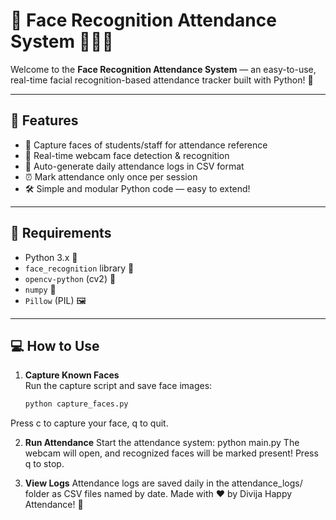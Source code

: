 # 📸 Face Recognition Attendance System 🧑‍🤝‍🧑

Welcome to the **Face Recognition Attendance System** — an easy-to-use, real-time facial recognition-based attendance tracker built with Python! 🎉

---

## 🚀 Features

- 🤳 Capture faces of students/staff for attendance reference
- 🎥 Real-time webcam face detection & recognition
- 📝 Auto-generate daily attendance logs in CSV format
- ⏰ Mark attendance only once per session
- 🛠️ Simple and modular Python code — easy to extend!

---

## 🧰 Requirements

- Python 3.x 🐍
- `face_recognition` library 🧠
- `opencv-python` (cv2) 🎥
- `numpy` 🔢
- `Pillow` (PIL) 🖼️

---

## 💻 How to Use

1. **Capture Known Faces**  
   Run the capture script and save face images:
   ```bash
   python capture_faces.py
Press c to capture your face, q to quit.

2. **Run Attendance**
Start the attendance system:
python main.py
The webcam will open, and recognized faces will be marked present!
Press q to stop.

4. **View Logs**
Attendance logs are saved daily in the attendance_logs/ folder as CSV files named by date.
Made with ❤️ by Divija
Happy Attendance! 🎉
